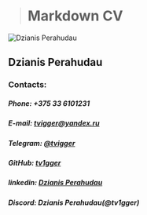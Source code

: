 > # **Markdown CV**
![**Dzianis Perahudau**](https://i.ibb.co/vd3qfh1/Photo-main.png)
## **Dzianis Perahudau**

### **Contacts:**

##### *Phone: +375 33 6101231*

##### *E-mail: tvigger@yandex.ru*

##### *Telegram: [@tvigger](https://t.me/tvigger)*

##### *GitHub: [tv1gger](https://github.com/TV1GGER)*

##### *linkedin: [Dzianis Perahudau](https://www.linkedin.com/in/dzianis-perahudau-46a9b6277)*

##### *Discord: Dzianis Perahudau(@tv1gger)*